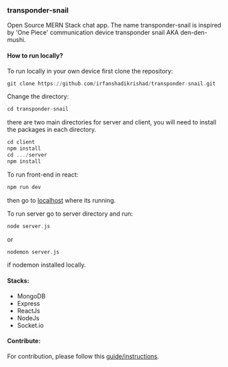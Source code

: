 <h3>transponder-snail</h3>

Open Source MERN Stack chat app. The name transponder-snail is inspired by 'One Piece' communication device transponder snail AKA den-den-mushi.

<h4>How to run locally?</h4>

To run locally in your own device first clone the repository:
```ada
git clone https://github.com/irfanshadikrishad/transponder-snail.git
```
Change the directory:
```ada
cd transponder-snail
```
there are two main directories for server and client, you will need to install the packages in each directory.
```ada
cd client
npm install
cd .../server
npm install
```
To run front-end in react:
```ada
npm run dev
```
then go to [localhost](http://localhost:5173) where its running.

To run server go to server directory and run:
```ada
node server.js
```
or 
```ada
nodemon server.js
```
if nodemon installed locally.

<h4>Stacks:</h4>

- MongoDB
- Express
- ReactJs
- NodeJs
- Socket.io

<h4>Contribute:</h4>
For contribution, please follow this <a href='https://docs.google.com/document/d/1bCX9bvNzWE1ObDnmUYCMF5H3CCWGgBiQbV_C0IhRLrc'>guide/instructions</a>.
